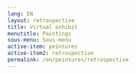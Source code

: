 ```yaml
---
lang: EN
layout: retrospective
title: Virtual exhibit
menutitle: Paintings
sous-menu: Sous-menu
active-item: peintures
active-item2: retrospective
permalink: /en/peintures/retrospective
---
```

